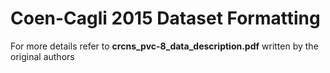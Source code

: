 # Coen-Cagli 2015 Dataset Formatting

For more details refer to **crcns_pvc-8_data_description.pdf** written by the original authors
